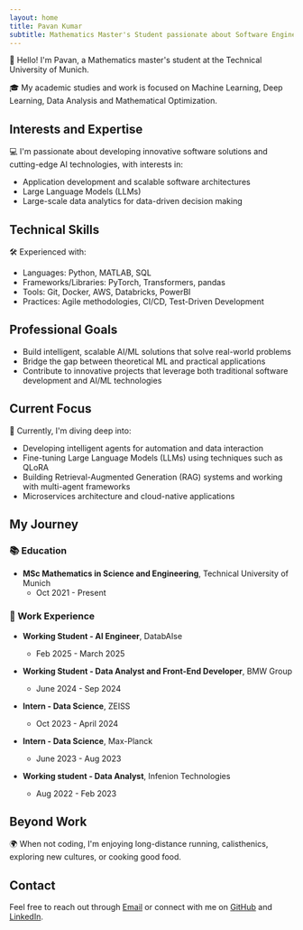 ```yaml
---
layout: home
title: Pavan Kumar
subtitle: Mathematics Master's Student passionate about Software Engineering, AI, and Machine Learning
---
```


👋 Hello! I'm Pavan, a Mathematics master's student at the Technical University of Munich.

🎓 My academic studies and work is focused on Machine Learning, Deep Learning, Data Analysis and Mathematical Optimization.

## Interests and Expertise

💻 I'm passionate about developing innovative software solutions and cutting-edge AI technologies, with interests in:

- Application development and scalable software architectures
- Large Language Models (LLMs)
- Large-scale data analytics for data-driven decision making

## Technical Skills

🛠️ Experienced with:

- Languages: Python, MATLAB, SQL
- Frameworks/Libraries: PyTorch, Transformers, pandas
- Tools: Git, Docker, AWS, Databricks, PowerBI
- Practices: Agile methodologies, CI/CD, Test-Driven Development

## Professional Goals

- Build intelligent, scalable AI/ML solutions that solve real-world problems
- Bridge the gap between theoretical ML and practical applications
- Contribute to innovative projects that leverage both traditional software development and AI/ML technologies

## Current Focus

🌱 Currently, I'm diving deep into:

- Developing intelligent agents for automation and data interaction
- Fine-tuning Large Language Models (LLMs) using techniques such as QLoRA
- Building Retrieval-Augmented Generation (RAG) systems and working with multi-agent frameworks
- Microservices architecture and cloud-native applications

## My Journey

### 📚 Education

- **MSc Mathematics in Science and Engineering**, Technical University of Munich
  - Oct 2021 - Present


### 💼 Work Experience

- **Working Student - AI Engineer**, DatabAIse 
  - Feb 2025 - March 2025

- **Working Student - Data Analyst and Front-End Developer**, BMW Group
  - June 2024 - Sep 2024

- **Intern - Data Science**, ZEISS
  - Oct 2023 - April 2024

- **Intern - Data Science**, Max-Planck
  - June 2023 - Aug 2023

- **Working student - Data Analyst**, Infenion Technologies
  - Aug 2022 - Feb 2023



## Beyond Work

🌍 When not coding, I'm enjoying long-distance running, calisthenics, exploring new cultures, or cooking good food.

## Contact

Feel free to reach out through [Email](mailto:pavanln049@gmail.com) or connect with me on [GitHub](https://github.com/Pavan-AIML/) and [LinkedIn](https://www.linkedin.com/in/kumar-pavan/).
